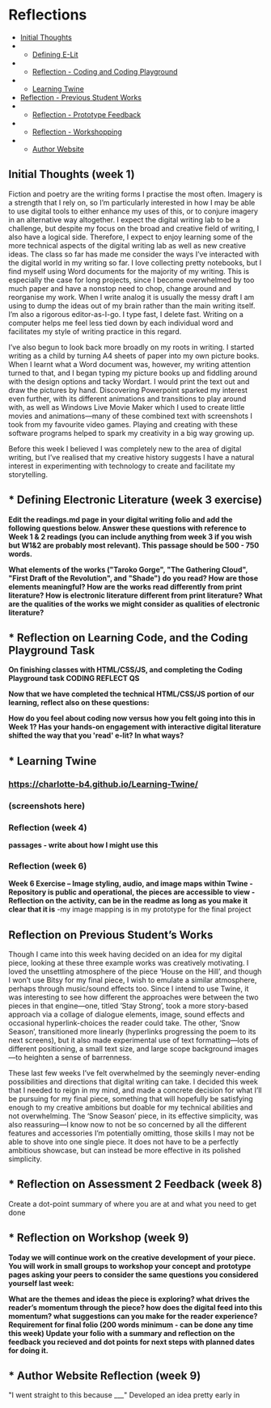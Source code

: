 # Reflections
- [Initial Thoughts](#thoughts)<br>
- * [Defining E-Lit](#defining)<br>
- * [Reflection - Coding and Coding Playground](#playground)<br>
- * [Learning Twine](#twine)<br>
- [Reflection - Previous Student Works](#previous)<br>
- * [Reflection - Prototype Feedback](#taxonomy)<br>
- * [Reflection - Workshopping](#workshop)<br>
- * [Author Website](#author)<br>

## Initial Thoughts (week 1) <a id="thoughts"></a>
Fiction and poetry are the writing forms I practise the most often. Imagery is a strength that I rely on, so I’m particularly interested in how I may be able to use digital tools to either enhance my uses of this, or to conjure imagery in an alternative way altogether. I expect the digital writing lab to be a challenge, but despite my focus on the broad and creative field of writing, I also have a logical side. Therefore, I expect to enjoy learning some of the more technical aspects of the digital writing lab as well as new creative ideas.
The class so far has made me consider the ways I’ve interacted with the digital world in my writing so far. I love collecting pretty notebooks, but I find myself using Word documents for the majority of my writing. This is especially the case for long projects, since I become overwhelmed by too much paper and have a nonstop need to chop, change around and reorganise my work. When I write analog it is usually the messy draft I am using to dump the ideas out of my brain rather than the main writing itself. I’m also a rigorous editor-as-I-go. I type fast, I delete fast. Writing on a computer helps me feel less tied down by each individual word and facilitates my style of writing practice in this regard.

I’ve also begun to look back more broadly on my roots in writing. I started writing as a child by turning A4 sheets of paper into my own picture books. When I learnt what a Word document was, however, my writing attention turned to that, and I began typing my picture books up and fiddling around with the design options and tacky Wordart. I would print the text out and draw the pictures by hand. Discovering Powerpoint sparked my interest even further, with its different animations and transitions to play around with, as well as Windows Live Movie Maker which I used to create little movies and animations—many of these combined text with screenshots I took from my favourite video games. Playing and creating with these software programs helped to spark my creativity in a big way growing up.

Before this week I believed I was completely new to the area of digital writing, but I’ve realised that my creative history suggests I have a natural interest in experimenting with technology to create and facilitate my storytelling.

## * Defining Electronic Literature (week 3 exercise) <a id="defining"></a>
<strong>Edit the readings.md page in your digital writing folio and add the following questions below. Answer these questions with reference to Week 1 & 2 readings (you can include anything from week 3 if you wish but W1&2 are probably most relevant). This passage should be 500 - 750 words.

What elements of the works ("Taroko Gorge", "The Gathering Cloud", "First Draft of the Revolution", and "Shade") do you read?
How are those elements meaningful?
How are the works read differently from print literature?
How is electronic literature different from print literature?
What are the qualities of the works we might consider as qualities of electronic literature?</strong>

## * Reflection on Learning Code, and the Coding Playground Task <a id="playground"></a>
<strong>On finishing classes with HTML/CSS/JS, and completing the Coding Playground task
CODING REFLECT QS

 Now that we have completed the technical HTML/CSS/JS portion of our learning, reflect also on these questions:


How do you feel about coding now versus how you felt going into this in Week 1?
Has your hands-on engagement with interactive digital literature shifted the way that you 'read' e-lit? In what ways?</strong>

## * Learning Twine <a id="twine"></a>
### https://charlotte-b4.github.io/Learning-Twine/
### (screenshots here)
### Reflection (week 4)
<strong>passages - write about how I might use this</strong>

### Reflection (week 6)
<strong>Week 6 Exercise – Image styling, audio, and image maps within Twine
    - Repository is public and operational, the pieces are accessible to view
    - Reflection on the activity, can be in the readme as long as you make it clear that it is</strong>
-my image mapping is in my prototype for the final project

## Reflection on Previous Student’s Works <a id="previous"></a>
Though I came into this week having decided on an idea for my digital piece, looking at these three example works was creatively motivating. I loved the unsettling atmosphere of the piece ‘House on the Hill’, and though I won’t use Bitsy for my final piece, I wish to emulate a similar atmosphere, perhaps through music/sound effects too. Since I intend to use Twine, it was interesting to see how different the approaches were between the two pieces in that engine—one, titled ‘Stay Strong’, took a more story-based approach via a collage of dialogue elements, image, sound effects and occasional hyperlink-choices the reader could take. The other, ‘Snow Season’, transitioned more linearly (hyperlinks progressing the poem to its next screens), but it also made experimental use of text formatting—lots of different positioning, a small text size, and large scope background images—to heighten a sense of barrenness.

These last few weeks I’ve felt overwhelmed by the seemingly never-ending possibilities and directions that digital writing can take. I decided this week that I needed to reign in my mind, and made a concrete decision for what I’ll be pursuing for my final piece, something that will hopefully be satisfying enough to my creative ambitions but doable for my technical abilities and not overwhelming. The ‘Snow Season’ piece, in its effective simplicity, was also reassuring—I know now to not be so concerned by all the different features and accessories I’m potentially omitting, those skills I may not be able to shove into one single piece. It does not have to be a perfectly ambitious showcase, but can instead be more effective in its polished simplicity.

## * Reflection on Assessment 2 Feedback (week 8) <a id="feedback"></a>
Create a dot-point summary of where you are at and what you need to get done

## * Reflection on Workshop (week 9) <a id="workshop"></a>
<strong>Today we will continue work on the creative development of your piece. You will work in small groups to workshop your concept and prototype pages asking your peers to consider the same questions you considered yourself last week:

What are the themes and ideas the piece is exploring?
what drives the reader’s momentum through the piece?
how does the digital feed into this momentum?
what suggestions can you make for the reader experience?
Requirement for final folio (200 words minimum - can be done any time this week) Update your folio with a summary and reflection on the feedback you recieved and dot points for next steps with planned dates for doing it.</strong>

## * Author Website Reflection (week 9) <a id="author"></a>



 "I went straight to this because ___"
 Developed an idea pretty early in